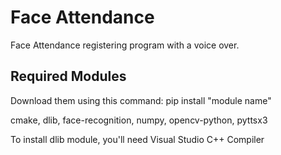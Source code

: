 # Face Attendance
Face Attendance registering program with a voice over.

## Required Modules
Download them using this command: pip install "module name"

cmake, dlib, face-recognition, numpy, opencv-python, pyttsx3

To install dlib module, you'll need Visual Studio C++ Compiler